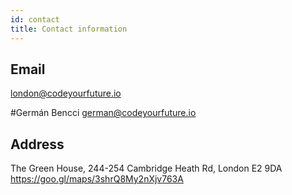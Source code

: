 ```yaml
---
id: contact
title: Contact information
---
```


## Email
london@codeyourfuture.io

#Germán Bencci
german@codeyourfuture.io

## Address
The Green House, 244-254 Cambridge Heath Rd, London E2 9DA
https://goo.gl/maps/3shrQ8My2nXjv763A
